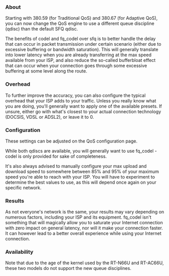 ### About
Starting with 380.59 (for Traditional QoS) and 380.67 (for Adaptive QoS), you can now change the QoS engine to use a different queue discipline (qdisc) than the default SFQ qdisc.

The benefits of codel and fq_codel over sfq is to better handle the delay that can occur in packet transmission under certain scenario (either due to excessive buffering or bandwidth saturation).  This will generally translate into lower latency when you are already transferring at the max speed available from your ISP, and also reduce the so-called bufferbloat effect that can occur when your connection goes through some excessive buffering at some level along the route.


### Overhead
To further improve the accuracy, you can also configure the typical overhead that your ISP adds to your traffic.  Unless you really know what you are doing, you'll generally want to apply one of the available presets.  If unsure, either go with what's closest to your actual connection technology (DOCSIS, VDSL or ADSL2), or leave it to 0.


### Configuration
These settings can be adjusted on the QoS configuration page.

While both qdiscs are available, you will generally want to use fq_codel - codel is only provided for sake of completeness.

It's also always advised to manually configure your max upload and download speed to somewhere between 85% and 95% of your maximum speed you're able to reach with your ISP.  You will have to experiment to determine the best values to use, as this will depend once again on your specific network.


### Results
As not everyone's network is the same, your results may vary depending on numerous factors, including your ISP and its equipment.  fq_codel isn't something that will magically allow you to saturate your Internet connection with zero impact on general latency, nor will it make your connection faster.  It can however lead to a better overall experience while using your Internet connection.


### Availability
Note that due to the age of the kernel used by the RT-N66U and RT-AC66U, these two models do not support the new queue disciplines.
